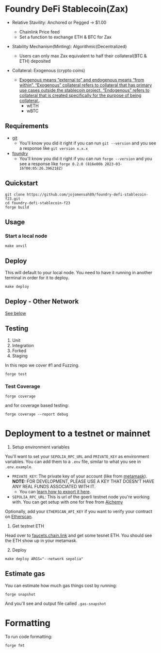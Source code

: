 # Foundry DeFi Stablecoin(Zax)

- Relative Stavility: Anchored or Pegged -> $1.00
  - Chainlink Price feed
  - Set a function to exchange ETH & BTC for Zax

- Stability Mechanism(Minting): Algorithmic(Decentralized)
  - Users can only max Zax equivalent to half their collateral(BTC & ETH) deposited
- Collateral: Exogenous (crypto coins)
  - [Exogenous means “external to” and endogenous means “from within”. “Exogenous” collateral refers to collateral that has primary use cases outside the stablecoin project. “Endogenous” refers to collateral that is created specifically for the purpose of being collateral.](https://blog.chain.link/stablecoins-and-proof-of-reserve/#:~:text=Exogenous%20means%20“external%20to”%20and,the%20purpose%20of%20being%20collateral).
    - wETH
    - wBTC

## Requirements

- [git](https://git-scm.com/book/en/v2/Getting-Started-Installing-Git)
  - You'll know you did it right if you can run `git --version` and you see a response like `git version x.x.x`
- [foundry](https://getfoundry.sh/)
  - You'll know you did it right if you can run `forge --version` and you see a response like `forge 0.2.0 (816e00b 2023-03-16T00:05:26.396218Z)`

## Quickstart

```
git clone https://github.com/jojomensah89/foundry-defi-stablecoin-f23.git
cd foundry-defi-stablecoin-f23
forge build
```

## Usage

### Start a local node

```
make anvil
```

## Deploy

This will default to your local node. You need to have it running in another terminal in order for it to deploy.

```
make deploy
```

## Deploy - Other Network

[See below](#deployment-to-a-testnet-or-mainnet)

## Testing

1. Unit
2. Integration
3. Forked
4. Staging

In this repo we cover #1 and Fuzzing.

```
forge test
```

### Test Coverage

```
forge coverage
```

and for coverage based testing:

```
forge coverage --report debug
```

# Deployment to a testnet or mainnet

1. Setup environment variables

You'll want to set your `SEPOLIA_RPC_URL` and `PRIVATE_KEY` as environment variables. You can add them to a `.env` file, similar to what you see in `.env.example`.

- `PRIVATE_KEY`: The private key of your account (like from [metamask](https://metamask.io/)). **NOTE:** FOR DEVELOPMENT, PLEASE USE A KEY THAT DOESN'T HAVE ANY REAL FUNDS ASSOCIATED WITH IT.
  - You can [learn how to export it here](https://metamask.zendesk.com/hc/en-us/articles/360015289632-How-to-Export-an-Account-Private-Key).
- `SEPOLIA_RPC_URL`: This is url of the goerli testnet node you're working with. You can get setup with one for free from [Alchemy](https://alchemy.com/?a=673c802981)

Optionally, add your `ETHERSCAN_API_KEY` if you want to verify your contract on [Etherscan](https://etherscan.io/).

1. Get testnet ETH

Head over to [faucets.chain.link](https://faucets.chain.link/) and get some tesnet ETH. You should see the ETH show up in your metamask.

2. Deploy

```
make deploy ARGS="--network sepolia"
```

## Estimate gas

You can estimate how much gas things cost by running:

```
forge snapshot
```

And you'll see and output file called `.gas-snapshot`

# Formatting

To run code formatting:

```
forge fmt
```
